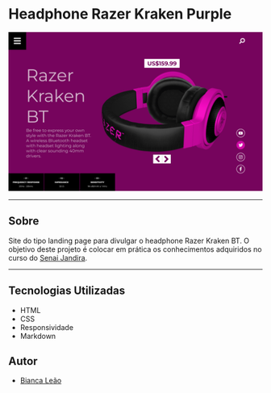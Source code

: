 # Headphone Razer Kraken Purple

![](./img/desktop.png)

---

## Sobre

Site do tipo landing page para divulgar o headphone Razer Kraken BT. 
O objetivo deste projeto é colocar em prática os conhecimentos adquiridos no curso do [Senai Jandira](https://jandira.sp.senai.br/). 

---

## Tecnologias Utilizadas

- HTML
- CSS
- Responsividade
- Markdown

## Autor 

- [Bianca Leão](https://github.com/leaobia)